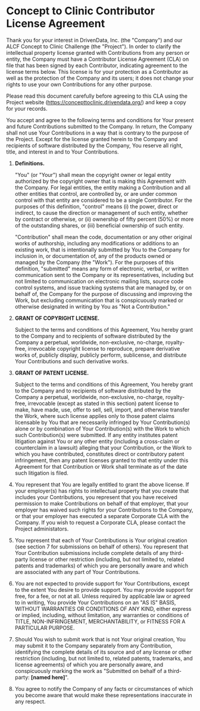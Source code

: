 # Concept to Clinic Contributor License Agreement

Thank you for your interest in DrivenData, Inc. (the "Company") and our
ALCF Concept to Clinic Challenge (the "Project"). In order
to clarify the intellectual property license granted with Contributions
from any person or entity, the Company must have a Contributor License
Agreement (CLA) on file that has been signed by each Contributor,
indicating agreement to the license terms below. This license is for
your protection as a Contributor as well as the protection of the
Company and its users; it does not change your rights to use your own
Contributions for any other purpose.

Please read this document carefully before agreeing to this CLA 
using the Project website (https://concepttoclinic.drivendata.org/)
and keep a copy for your records.

You accept and agree to the following terms and conditions for Your
present and future Contributions submitted to the Company. In return,
the Company shall not use Your Contributions in a way that is contrary
to the purpose of the Project. Except for the license granted herein to
the Company and recipients of software distributed by the Company, You
reserve all right, title, and interest in and to Your Contributions.

1. **Definitions.**
   
   "You" (or "Your") shall mean the copyright owner or legal entity
   authorized by the copyright owner that is making this Agreement with the
   Company. For legal entities, the entity making a Contribution and all
   other entities that control, are controlled by, or are under common
   control with that entity are considered to be a single Contributor. For
   the purposes of this definition, "control" means (i) the power, direct
   or indirect, to cause the direction or management of such entity,
   whether by contract or otherwise, or (ii) ownership of fifty percent
   (50%) or more of the outstanding shares, or (iii) beneficial ownership
   of such entity.
   
   "Contribution" shall mean the code, documentation or any other original
   works of authorship, including any modifications or additions to an
   existing work, that is intentionally submitted by You to the Company for
   inclusion in, or documentation of, any of the products owned or managed
   by the Company (the "Work"). For the purposes of this definition,
   "submitted" means any form of electronic, verbal, or written
   communication sent to the Company or its representatives, including but
   not limited to communication on electronic mailing lists, source code
   control systems, and issue tracking systems that are managed by, or on
   behalf of, the Company for the purpose of discussing and improving the
   Work, but excluding communication that is conspicuously marked or
   otherwise designated in writing by You as "Not a Contribution."

2. **GRANT OF COPYRIGHT LICENSE.**
   
   Subject to the terms and conditions of this Agreement, You hereby grant
   to the Company and to recipients of software distributed by the Company
   a perpetual, worldwide, non-exclusive, no-charge, royalty-free,
   irrevocable copyright license to reproduce, prepare derivative works of,
   publicly display, publicly perform, sublicense, and distribute Your
   Contributions and such derivative works.

3. **GRANT OF PATENT LICENSE.**
   
   Subject to the terms and conditions of this Agreement, You hereby grant
   to the Company and to recipients of software distributed by the Company
   a perpetual, worldwide, non-exclusive, no-charge, royalty-free,
   irrevocable (except as stated in this section) patent license to make,
   have made, use, offer to sell, sell, import, and otherwise transfer the
   Work, where such license applies only to those patent claims licensable
   by You that are necessarily infringed by Your Contribution(s) alone or
   by combination of Your Contribution(s) with the Work to which such
   Contribution(s) were submitted. If any entity institutes patent
   litigation against You or any other entity (including a cross-claim or
   counterclaim in a lawsuit) alleging that your Contribution, or the Work
   to which you have contributed, constitutes direct or contributory patent
   infringement, then any patent licenses granted to that entity under this
   Agreement for that Contribution or Work shall terminate as of the date
   such litigation is filed.

4. You represent that You are legally entitled to grant the above
   license. If your employer(s) has rights to intellectual property that
   you create that includes your Contributions, you represent that you have
   received permission to make Contributions on behalf of that employer,
   that your employer has waived such rights for your Contributions to the
   Company, or that your employer has executed a separate Corporate CLA
   with the Company. If you wish to request a Corporate CLA, please contact
   the Project administators.

5. You represent that each of Your Contributions is Your original
   creation (see section 7 for submissions on behalf of others). You
   represent that Your Contribution submissions include complete details of
   any third-party license or other restriction (including, but not limited
   to, related patents and trademarks) of which you are personally aware
   and which are associated with any part of Your Contributions.

6. You are not expected to provide support for Your Contributions,
   except to the extent You desire to provide support. You may provide
   support for free, for a fee, or not at all. Unless required by
   applicable law or agreed to in writing, You provide Your Contributions
   on an "AS IS" BASIS, WITHOUT WARRANTIES OR CONDITIONS OF ANY KIND,
   either express or implied, including, without limitation, any warranties
   or conditions of TITLE, NON-INFRINGEMENT, MERCHANTABILITY, or
   FITNESS FOR A PARTICULAR PURPOSE.

7. Should You wish to submit work that is not Your original creation,
   You may submit it to the Company separately from any Contribution,
   identifying the complete details of its source and
   of any license or other restriction (including, but not limited to,
   related patents, trademarks, and license agreements) of which you are
   personally aware, and conspicuously marking the work as "Submitted on
   behalf of a third-party: **\[named here\]**".

8. You agree to notify the Company of any facts or circumstances of
   which you become aware that would make these representations inaccurate
   in any respect.
